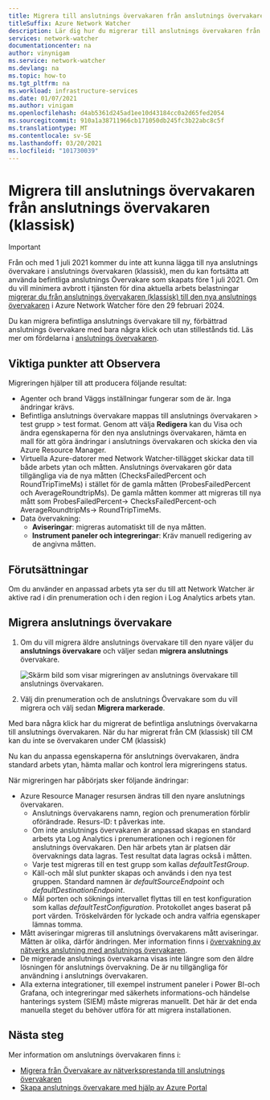 ```yaml
---
title: Migrera till anslutnings övervakaren från anslutnings övervakaren
titleSuffix: Azure Network Watcher
description: Lär dig hur du migrerar till anslutnings övervakaren från anslutnings övervakaren.
services: network-watcher
documentationcenter: na
author: vinynigam
ms.service: network-watcher
ms.devlang: na
ms.topic: how-to
ms.tgt_pltfrm: na
ms.workload: infrastructure-services
ms.date: 01/07/2021
ms.author: vinigam
ms.openlocfilehash: d4ab5361d245ad1ee10d43184cc0a2d65fed2054
ms.sourcegitcommit: 910a1a38711966cb171050db245fc3b22abc8c5f
ms.translationtype: MT
ms.contentlocale: sv-SE
ms.lasthandoff: 03/20/2021
ms.locfileid: "101730039"
---
```

# <a name="migrate-to-connection-monitor-from-connection-monitor-classic"></a>Migrera till anslutnings övervakaren från anslutnings övervakaren (klassisk)

> [!IMPORTANT]
> Från och med 1 juli 2021 kommer du inte att kunna lägga till nya anslutnings övervakare i anslutnings övervakaren (klassisk), men du kan fortsätta att använda befintliga anslutnings Övervakare som skapats före 1 juli 2021. Om du vill minimera avbrott i tjänsten för dina aktuella arbets belastningar [migrerar du från anslutnings övervakaren (klassisk) till den nya anslutnings övervakaren](migrate-to-connection-monitor-from-connection-monitor-classic.md)  i Azure Network Watcher före den 29 februari 2024.

Du kan migrera befintliga anslutnings övervakare till ny, förbättrad anslutnings övervakare med bara några klick och utan stillestånds tid. Läs mer om fördelarna i [anslutnings övervakaren](./connection-monitor-overview.md).

## <a name="key-points-to-note"></a>Viktiga punkter att Observera

Migreringen hjälper till att producera följande resultat:

* Agenter och brand Väggs inställningar fungerar som de är. Inga ändringar krävs. 
* Befintliga anslutnings övervakare mappas till anslutnings övervakaren > test grupp > test format. Genom att välja **Redigera** kan du Visa och ändra egenskaperna för den nya anslutnings övervakaren, hämta en mall för att göra ändringar i anslutnings övervakaren och skicka den via Azure Resource Manager. 
* Virtuella Azure-datorer med Network Watcher-tillägget skickar data till både arbets ytan och måtten. Anslutnings övervakaren gör data tillgängliga via de nya måtten (ChecksFailedPercent och RoundTripTimeMs) i stället för de gamla måtten (ProbesFailedPercent och AverageRoundtripMs). De gamla måtten kommer att migreras till nya mått som ProbesFailedPercent-> ChecksFailedPercent-och AverageRoundtripMs-> RoundTripTimeMs.
* Data övervakning:
   * **Aviseringar**: migreras automatiskt till de nya måtten.
   * **Instrument paneler och integreringar**: Kräv manuell redigering av de angivna måtten. 
    
## <a name="prerequisites"></a>Förutsättningar

Om du använder en anpassad arbets yta ser du till att Network Watcher är aktive rad i din prenumeration och i den region i Log Analytics arbets ytan. 

## <a name="migrate-the-connection-monitors"></a>Migrera anslutnings övervakare

1. Om du vill migrera äldre anslutnings övervakare till den nyare väljer du **anslutnings övervakare** och väljer sedan **migrera anslutnings** övervakare.

    ![Skärm bild som visar migreringen av anslutnings övervakare till anslutnings övervakaren.](./media/connection-monitor-2-preview/migrate-cm-to-cm-preview.png)
    
1. Välj din prenumeration och de anslutnings Övervakare som du vill migrera och välj sedan **Migrera markerade**. 

Med bara några klick har du migrerat de befintliga anslutnings övervakarna till anslutnings övervakaren. När du har migrerat från CM (klassisk) till CM kan du inte se övervakaren under CM (klassisk)

Nu kan du anpassa egenskaperna för anslutnings övervakaren, ändra standard arbets ytan, hämta mallar och kontrol lera migreringens status. 

När migreringen har påbörjats sker följande ändringar: 
* Azure Resource Manager resursen ändras till den nyare anslutnings övervakaren.
    * Anslutnings övervakarens namn, region och prenumeration förblir oförändrade. Resurs-ID: t påverkas inte.
    * Om inte anslutnings övervakaren är anpassad skapas en standard arbets yta Log Analytics i prenumerationen och i regionen för anslutnings övervakaren. Den här arbets ytan är platsen där övervaknings data lagras. Test resultat data lagras också i måtten.
    * Varje test migreras till en test grupp som kallas *defaultTestGroup*.
    * Käll-och mål slut punkter skapas och används i den nya test gruppen. Standard namnen är *defaultSourceEndpoint* och *defaultDestinationEndpoint*.
    * Mål porten och söknings intervallet flyttas till en test konfiguration som kallas *defaultTestConfiguration*. Protokollet anges baserat på port värden. Tröskelvärden för lyckade och andra valfria egenskaper lämnas tomma.
* Mått aviseringar migreras till anslutnings övervakarens mått aviseringar. Måtten är olika, därför ändringen. Mer information finns i [övervakning av nätverks anslutning med anslutnings övervakaren](./connection-monitor-overview.md#metrics-in-azure-monitor).
* De migrerade anslutnings övervakarna visas inte längre som den äldre lösningen för anslutnings övervakning. De är nu tillgängliga för användning i anslutnings övervakaren.
* Alla externa integrationer, till exempel instrument paneler i Power BI-och Grafana, och integreringar med säkerhets informations-och händelse hanterings system (SIEM) måste migreras manuellt. Det här är det enda manuella steget du behöver utföra för att migrera installationen.

## <a name="next-steps"></a>Nästa steg

Mer information om anslutnings övervakaren finns i:
* [Migrera från Övervakare av nätverksprestanda till anslutnings övervakaren](./migrate-to-connection-monitor-from-network-performance-monitor.md)
* [Skapa anslutnings övervakare med hjälp av Azure Portal](./connection-monitor-create-using-portal.md)
